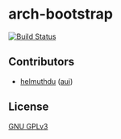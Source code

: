 # arch-bootstrap

[![Build Status](https://img.shields.io/travis/nulliel/arch-bootstrap/master.svg?style=flat-square)]()

## Contributors
- [helmuthdu](https://github.com/helmuthdu) ([aui](https://github.com/helmuthdu/aui))

## License
[GNU GPLv3](https://www.gnu.org/licenses/gpl-3.0.en.html)
